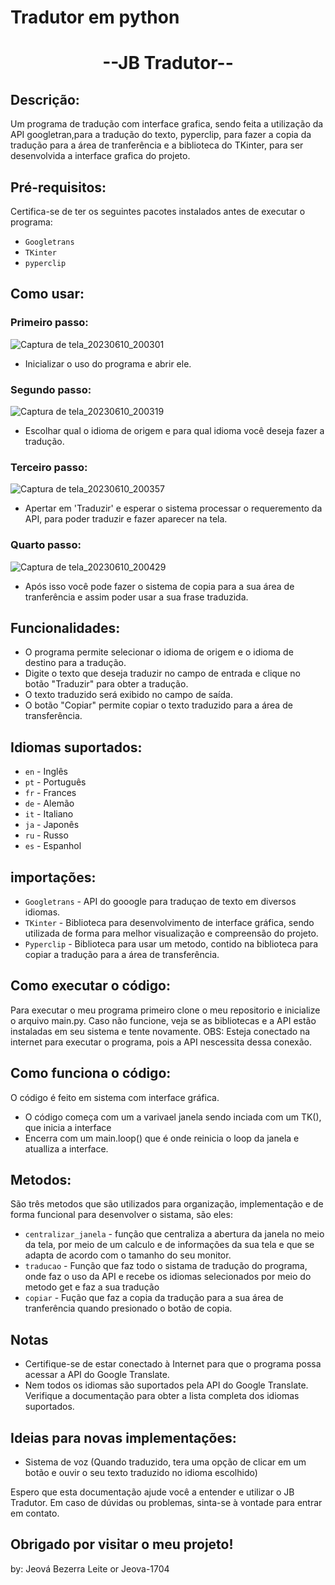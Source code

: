 # Tradutor em python

<div align="center">
<h1>--JB Tradutor--</h1>
</div>

## Descrição:
Um programa de tradução com interface grafica, sendo feita a utilização da API googletran,para a tradução do texto, pyperclip, para fazer a copia da tradução para a área de tranferência e a biblioteca do TKinter, para ser desenvolvida a interface grafica do projeto.

## Pré-requisitos:
Certifica-se de ter os seguintes pacotes instalados antes de executar o programa:
- `Googletrans`
-  `TKinter`
-  `pyperclip`

## Como usar:
### Primeiro passo:
![Captura de tela_20230610_200301](https://github.com/Jeova-1704/tradutor-python/assets/127805808/06254052-897b-43f5-8d4f-bc14057255a7)
- Inicializar o uso do programa e abrir ele.

### Segundo passo:
![Captura de tela_20230610_200319](https://github.com/Jeova-1704/tradutor-python/assets/127805808/a148a3b3-8aa1-40c5-a9d7-87b57e31aea6)
- Escolhar qual o idioma de origem e para qual idioma você deseja fazer a tradução.

### Terceiro passo:
![Captura de tela_20230610_200357](https://github.com/Jeova-1704/tradutor-python/assets/127805808/fef53a98-7252-44d2-a701-4260e8597e77)
- Apertar em 'Traduzir' e esperar o sistema processar o requeremento da API, para poder traduzir e fazer aparecer na tela.

### Quarto passo:
![Captura de tela_20230610_200429](https://github.com/Jeova-1704/tradutor-python/assets/127805808/e5618b5a-b278-4cda-932d-f4a8de0e66cb)
- Após isso você pode fazer o sistema de copia para a sua área de tranferência e assim poder usar a sua frase traduzida.

## Funcionalidades:
- O programa permite selecionar o idioma de origem e o idioma de destino para a tradução.
- Digite o texto que deseja traduzir no campo de entrada e clique no botão "Traduzir" para obter a tradução.
- O texto traduzido será exibido no campo de saída.
- O botão "Copiar" permite copiar o texto traduzido para a área de transferência.

## Idiomas suportados:
- `en` - Inglês
- `pt` - Português
- `fr` - Frances
- `de` - Alemão
- `it` - Italiano
- `ja` - Japonês
- `ru` - Russo
- `es` - Espanhol



## importações:
- `Googletrans` - API do gooogle para traduçao de texto em diversos idiomas. 
- `TKinter` - Biblioteca para desenvolvimento de interface gráfica, sendo utilizada de forma para melhor visualização e compreensão do projeto.
- `Pyperclip` - Biblioteca para usar um metodo, contido na biblioteca para copiar a tradução para a área de transferência.
## Como executar o código:
Para executar o meu programa primeiro clone o meu repositorio e inicialize o arquivo main.py.
Caso não funcione, veja se as bibliotecas e a API estão instaladas em seu sistema e tente novamente.
OBS: Esteja conectado na internet para executar o programa, pois a API nescessita dessa conexão.

## Como funciona o código:
O código é feito em sistema com interface gráfica.
 - O código começa com um a varivael janela sendo inciada com um TK(), que inicia a interface 
 - Encerra com um main.loop() que é onde reinicia o loop da janela e atualliza a interface.

## Metodos:
São três metodos que são utilizados para organização, implementação e de forma funcional para desenvolver o sistama, são eles:
- `centralizar_janela` - função que centraliza a abertura da janela no meio da tela, por meio de um calculo e de informações da sua tela e que se adapta de acordo com o tamanho do seu monitor.
- `traducao` - Função que faz todo o sistama de tradução do programa, onde faz o uso da API e recebe os idiomas selecionados por meio do metodo get e faz a sua tradução
- `copiar` - Fução que faz a copia da tradução para a sua área de tranferência quando presionado o botão de copia.

## Notas
- Certifique-se de estar conectado à Internet para que o programa possa acessar a API do Google Translate.
- Nem todos os idiomas são suportados pela API do Google Translate. Verifique a documentação para obter a lista completa dos idiomas suportados.
## Ideias para novas implementações:
- Sistema de voz (Quando traduzido, tera uma opção de clicar em um botão e ouvir o seu texto traduzido no idioma escolhido)
  
Espero que esta documentação ajude você a entender e utilizar o JB Tradutor. Em caso de dúvidas ou problemas, sinta-se à vontade para entrar em contato.


<h2>Obrigado por visitar o meu projeto!</h2>
by: Jeová Bezerra Leite or Jeova-1704
